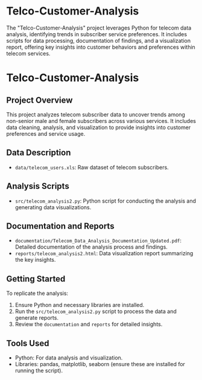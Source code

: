 # Telco-Customer-Analysis
The "Telco-Customer-Analysis" project leverages Python for telecom data analysis, identifying trends in subscriber service preferences. It includes scripts for data processing, documentation of findings, and a visualization report, offering key insights into customer behaviors and preferences within telecom services.

# Telco-Customer-Analysis

## Project Overview
This project analyzes telecom subscriber data to uncover trends among non-senior male and female subscribers across various services. It includes data cleaning, analysis, and visualization to provide insights into customer preferences and service usage.

## Data Description
- `data/telecom_users.xls`: Raw dataset of telecom subscribers.

## Analysis Scripts
- `src/telecom_analysis2.py`: Python script for conducting the analysis and generating data visualizations.

## Documentation and Reports
- `documentation/Telecom_Data_Analysis_Documentation_Updated.pdf`: Detailed documentation of the analysis process and findings.
- `reports/telecom_analysis2.html`: Data visualization report summarizing the key insights.

## Getting Started
To replicate the analysis:
1. Ensure Python and necessary libraries are installed.
2. Run the `src/telecom_analysis2.py` script to process the data and generate reports.
3. Review the `documentation` and `reports` for detailed insights.

## Tools Used
- Python: For data analysis and visualization.
- Libraries: pandas, matplotlib, seaborn (ensure these are installed for running the script).
